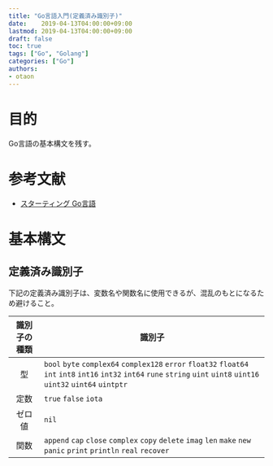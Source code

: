 ```yaml
---
title: "Go言語入門(定義済み識別子)"
date:    2019-04-13T04:00:00+09:00
lastmod: 2019-04-13T04:00:00+09:00
draft: false
toc: true
tags: ["Go", "Golang"]
categories: ["Go"]
authors:
- otaon
---
```


# 目的
Go言語の基本構文を残す。

# 参考文献
- [スターティング Go言語](https://www.shoeisha.co.jp/book/detail/9784798142418)

# 基本構文
## 定義済み識別子
下記の定義済み識別子は、変数名や関数名に使用できるが、混乱のもとになるため避けること。

| 識別子の種類 | 識別子 |
|:--------------:|--------|
| 型 | `bool` `byte` `complex64` `complex128` `error` `float32` `float64` `int` `int8` `int16` `int32` `int64` `rune` `string` `uint` `uint8` `uint16` `uint32` `uint64` `uintptr` |
| 定数 | `true` `false` `iota` |
| ゼロ値 | `nil` |
| 関数 | `append` `cap` `close` `complex` `copy` `delete` `imag` `len` `make` `new` `panic` `print` `println` `real` `recover` |
